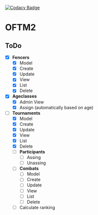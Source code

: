 [![Codacy Badge](https://api.codacy.com/project/badge/Grade/38a52734201241128d85b2ba8863db13)](https://app.codacy.com/app/Phill93/OFTM2?utm_source=github.com&utm_medium=referral&utm_content=Phill93/OFTM2&utm_campaign=Badge_Grade_Dashboard)

# OFTM2

## ToDo

- [x] **Fencers**
    - [x] Model
    - [x] Create
    - [x] Update
    - [x] View
    - [x] List
    - [x] Delete
- [x] **Ageclasses**
    - [x] Admin View
    - [x] Assign (automatically based on age)
- [ ] **Tournaments**
    - [x] Model
    - [x] Create
    - [x] Update
    - [x] View
    - [x] List
    - [x] Delete
    - [ ] **Participants**
        - [ ] Assing
        - [ ] Unassing
    - [ ] **Combats**
        - [ ] Model
        - [ ] Create
        - [ ] Update
        - [ ] View
        - [ ] List
        - [ ] Delete
     - [ ] Calculate ranking